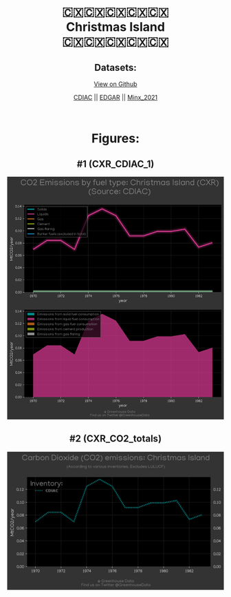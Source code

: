 
<center>
<h1 align="center">
🇨🇽🇨🇽🇨🇽🇨🇽🇨🇽
<br>
Christmas Island
<br>
🇨🇽🇨🇽🇨🇽🇨🇽🇨🇽
</h1>
<h2>Datasets:</h2>
<p><a href="https://github.com/dquintani/GreenhouseData/tree/master/country_data/CXR_Christmas Island/data">View on Github</a>
<br></p><p><a href="data/CXR_CDIAC.csv">CDIAC</a> || <a href="data/CXR_EDGAR.csv">EDGAR</a> || <a href="data/CXR_Minx_2021.csv">Minx_2021</a></p><p><br></p>
<h1>Figures:</h1><h2>#1 (CXR_CDIAC_1)</h2>
<p><img alt="" src="figures/CXR_CDIAC_1.png" /></p><h2>#2 (CXR_CO2_totals)</h2>
<p><img alt="" src="figures/CXR_CO2_totals.png" /></p>